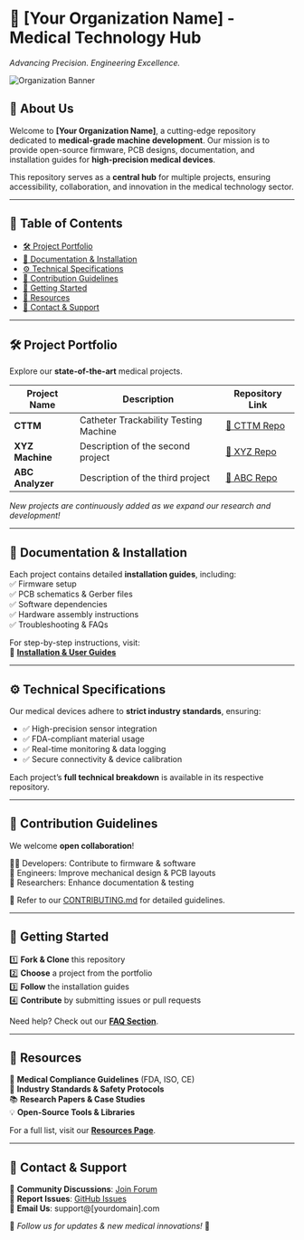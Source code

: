 # 🏥 **[Your Organization Name] - Medical Technology Hub**  
_Advancing Precision. Engineering Excellence._

![Organization Banner](path/to/your/banner/image.png)

## 📌 About Us  
Welcome to **[Your Organization Name]**, a cutting-edge repository dedicated to **medical-grade machine development**. Our mission is to provide open-source firmware, PCB designs, documentation, and installation guides for **high-precision medical devices**.

This repository serves as a **central hub** for multiple projects, ensuring accessibility, collaboration, and innovation in the medical technology sector.

---

## 📂 Table of Contents  
- [🛠️ Project Portfolio](#-project-portfolio)  
- [📜 Documentation & Installation](#-documentation--installation)  
- [⚙️ Technical Specifications](#-technical-specifications)  
- [📌 Contribution Guidelines](#-contribution-guidelines)  
- [🚀 Getting Started](#-getting-started)  
- [🔗 Resources](#-resources)  
- [📢 Contact & Support](#-contact--support)  

---

## 🛠️ **Project Portfolio**  
Explore our **state-of-the-art** medical projects.

| Project Name | Description | Repository Link |
|-------------|-------------|----------------|
| **CTTM** | Catheter Trackability Testing Machine | [🔗 CTTM Repo](#) |
| **XYZ Machine** | Description of the second project | [🔗 XYZ Repo](#) |
| **ABC Analyzer** | Description of the third project | [🔗 ABC Repo](#) |

*New projects are continuously added as we expand our research and development!*

---

## 📜 **Documentation & Installation**  
Each project contains detailed **installation guides**, including:  
✅ Firmware setup  
✅ PCB schematics & Gerber files  
✅ Software dependencies  
✅ Hardware assembly instructions  
✅ Troubleshooting & FAQs  

For step-by-step instructions, visit:  
📖 **[Installation & User Guides](path/to/your/documentation)**  

---

## ⚙️ **Technical Specifications**  
Our medical devices adhere to **strict industry standards**, ensuring:  
- ✅ High-precision sensor integration  
- ✅ FDA-compliant material usage  
- ✅ Real-time monitoring & data logging  
- ✅ Secure connectivity & device calibration  

Each project’s **full technical breakdown** is available in its respective repository.

---

## 📌 **Contribution Guidelines**  
We welcome **open collaboration**!  

👨‍💻 Developers: Contribute to firmware & software  
🔬 Engineers: Improve mechanical design & PCB layouts  
📝 Researchers: Enhance documentation & testing  

📢 Refer to our [CONTRIBUTING.md](path/to/contributing.md) for detailed guidelines.

---

## 🚀 **Getting Started**  
1️⃣ **Fork & Clone** this repository  
2️⃣ **Choose** a project from the portfolio  
3️⃣ **Follow** the installation guides  
4️⃣ **Contribute** by submitting issues or pull requests  

Need help? Check out our **[FAQ Section](path/to/faq.md)**.

---

## 🔗 **Resources**  
📖 **Medical Compliance Guidelines** (FDA, ISO, CE)  
🔗 **Industry Standards & Safety Protocols**  
📚 **Research Papers & Case Studies**  
💡 **Open-Source Tools & Libraries**  

For a full list, visit our **[Resources Page](path/to/resources)**.

---

## 📢 **Contact & Support**  
💬 **Community Discussions**: [Join Forum](#)  
🐛 **Report Issues**: [GitHub Issues](#)  
📧 **Email Us**: support@[yourdomain].com  

📌 _Follow us for updates & new medical innovations!_ 🚀
